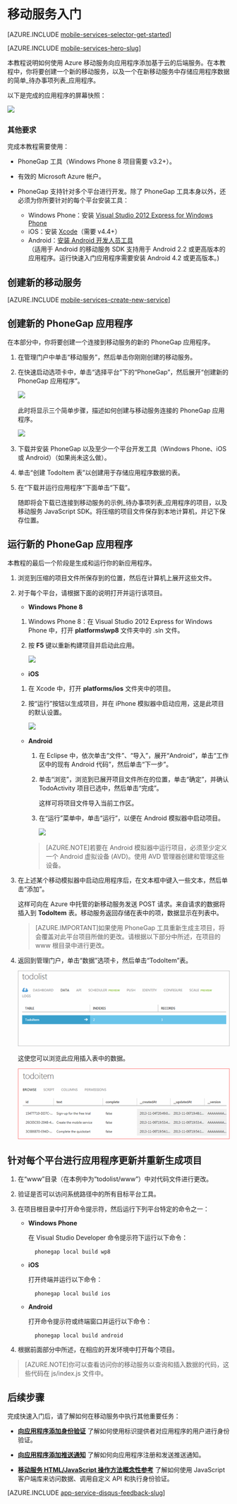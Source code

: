 <properties
	pageTitle="适用于 PhoneGap/cordova 应用的 Azure 移动服务入门 | Windows Azure"
	description="请按照本教程中的说明操作，开始使用用于 PhoneGap 开发的 Azure 移动服务（面向 iOS、, Android 和 Windows Phone）。"
	services="mobile-services"
	documentationCenter=""
	authors="ggailey777"
	manager="dwrede"
	editor=""/>

<tags
	ms.service="mobile-services"
	ms.date="11/06/2015"
	wacn.date="12/31/2015"/>

#  移动服务入门

[AZURE.INCLUDE [mobile-services-selector-get-started](../includes/mobile-services-selector-get-started.md)]
&nbsp;

[AZURE.INCLUDE [mobile-services-hero-slug](../includes/mobile-services-hero-slug.md)]

本教程说明如何使用 Azure 移动服务向应用程序添加基于云的后端服务。在本教程中，你将要创建一个新的移动服务，以及一个在新移动服务中存储应用程序数据的简单_待办事项列表_应用程序。

以下是完成的应用程序的屏幕快照：

![][3]

###  其他要求

完成本教程需要使用：

+ PhoneGap 工具（Windows Phone 8 项目需要 v3.2+）。

+ 有效的 Microsoft Azure 帐户。

+ PhoneGap 支持针对多个平台进行开发。除了 PhoneGap 工具本身以外，还必须为你所要针对的每个平台安装工具：

	- Windows Phone：安装 [Visual Studio 2012 Express for Windows Phone](https://go.microsoft.com/fwLink/p/?LinkID=268374)
	- iOS：安装 [Xcode]（需要 v4.4+）
	- Android：[安装 Android 开发人员工具][Android SDK]
	<br/>（适用于 Android 的移动服务 SDK 支持用于 Android 2.2 或更高版本的应用程序。运行快速入门应用程序需要安装 Android 4.2 或更高版本。)

##  创建新的移动服务

[AZURE.INCLUDE [mobile-services-create-new-service](../includes/mobile-services-create-new-service.md)]

##  创建新的 PhoneGap 应用程序

在本部分中，你将要创建一个连接到移动服务的新的 PhoneGap 应用程序。

1.  在管理门户中单击“移动服务”，然后单击你刚刚创建的移动服务。

2. 在快速启动选项卡中，单击“选择平台”下的“PhoneGap”，然后展开“创建新的 PhoneGap 应用程序”。

   	![][0]

   	此时将显示三个简单步骤，描述如何创建与移动服务连接的 PhoneGap 应用程序。

  	![][1]

3. 下载并安装 PhoneGap 以及至少一个平台开发工具（Windows Phone、iOS 或 Android）（如果尚未这么做）。

4. 单击“创建 TodoItem 表”以创建用于存储应用程序数据的表。

5. 在“下载并运行应用程序”下面单击“下载”。

	随即将会下载已连接到移动服务的示例_待办事项列表_应用程序的项目，以及移动服务 JavaScript SDK。将压缩的项目文件保存到本地计算机，并记下保存位置。

##  运行新的 PhoneGap 应用程序

本教程的最后一个阶段是生成和运行你的新应用程序。

1.	浏览到压缩的项目文件所保存到的位置，然后在计算机上展开这些文件。 

2.	对于每个平台，请根据下面的说明打开并运行该项目。

	+ **Windows Phone 8**

	1. Windows Phone 8：在 Visual Studio 2012 Express for Windows Phone 中，打开 **platforms\wp8** 文件夹中的 .sln 文件。
	
	2. 按 **F5** 键以重新构建项目并启动此应用。
	
	  	![][2]

	+ **iOS**

	1. 在 Xcode 中，打开 **platforms/ios** 文件夹中的项目。
	
	2. 按“运行”按钮以生成项目，并在 iPhone 模拟器中启动应用，这是此项目的默认设置。
	
	  	![][3]

	+ **Android**

		1. 在 Eclipse 中，依次单击“文件”、“导入”，展开“Android”，单击“工作区中的现有 Android 代码”，然后单击“下一步”。 
		
		2. 单击“浏览”，浏览到已展开项目文件所在的位置，单击“确定”，并确认 TodoActivity 项目已选中，然后单击“完成”。<p>这样可将项目文件导入当前工作区。</p>
		
		3. 在“运行”菜单中，单击“运行”，以便在 Android 模拟器中启动项目。
		
			![][4]
	
		>[AZURE.NOTE]若要在 Android 模拟器中运行项目，必须至少定义一个 Android 虚拟设备 (AVD)。使用 AVD 管理器创建和管理这些设备。
			
	
3. 在上述某个移动模拟器中启动应用程序后，在文本框中键入一些文本，然后单击“添加”。

	这样可向在 Azure 中托管的新移动服务发送 POST 请求。来自请求的数据将插入到 **TodoItem** 表。移动服务返回存储在表中的项，数据显示在列表中。

	> [AZURE.IMPORTANT]如果使用 PhoneGap 工具重新生成主项目，将会覆盖对此平台项目所做的更改。请根据以下部分中所述，在项目的 www 根目录中进行更改。

4. 返回到管理门户，单击“数据”选项卡，然后单击“TodoItem”表。

	![](./media/mobile-services-javascript-backend-phonegap-get-started/mobile-data-tab.png)

	这使您可以浏览此应用插入表中的数据。

	![](./media/mobile-services-javascript-backend-phonegap-get-started/mobile-data-browse.png)
	

##  针对每个平台进行应用程序更新并重新生成项目

1. 在“www”目录（在本例中为“todolist/www”）中对代码文件进行更改。

2. 验证是否可以访问系统路径中的所有目标平台工具。

2. 在项目根目录中打开命令提示符，然后运行下列平台特定的命令之一：

	+ **Windows Phone**

		在 Visual Studio Developer 命令提示符下运行以下命令：

    		phonegap local build wp8

	+ **iOS**
 
		打开终端并运行以下命令：

    		phonegap local build ios

	+ **Android**

		打开命令提示符或终端窗口并运行以下命令：

		    phonegap local build android

4. 根据前面部分中所述，在相应的开发环境中打开每个项目。

>[AZURE.NOTE]你可以查看访问你的移动服务以查询和插入数据的代码，这些代码在 js/index.js 文件中。

##  后续步骤
完成快速入门后，请了解如何在移动服务中执行其他重要任务：

* **[向应用程序添加身份验证]**
了解如何使用标识提供者对应用程序的用户进行身份验证。  

* **[向应用程序添加推送通知](https://msdn.microsoft.com/magazine/dn879353.aspx)**
了解如何向应用程序注册和发送推送通知。

* **[移动服务 HTML/JavaScript 操作方法概念性参考](/documentation/articles/mobile-services-html-how-to-use-client-library)**
了解如何使用 JavaScript 客户端库来访问数据、调用自定义 API 和执行身份验证。

[AZURE.INCLUDE [app-service-disqus-feedback-slug](../includes/app-service-disqus-feedback-slug.md)]

<!-- Images. -->
[0]: ./media/mobile-services-javascript-backend-phonegap-get-started/portal-screenshot1.png
[1]: ./media/mobile-services-javascript-backend-phonegap-get-started/portal-screenshot2.png
[2]: ./media/mobile-services-javascript-backend-phonegap-get-started/mobile-portal-quickstart-wp8.png
[3]: ./media/mobile-services-javascript-backend-phonegap-get-started/mobile-portal-quickstart-ios.png
[4]: ./media/mobile-services-javascript-backend-phonegap-get-started/mobile-portal-quickstart-android.png

<!-- URLs. -->
[向应用程序添加身份验证]: /documentation/articles/mobile-services-html-get-started-users
[Android SDK]: https://go.microsoft.com/fwLink/p/?LinkID=280125
[Management Portal]: https://manage.windowsazure.cn/
[Xcode]: https://go.microsoft.com/fwLink/p/?LinkID=266532
[Visual Studio 2012 Express for Windows Phone]: https://go.microsoft.com/fwLink/p/?LinkID=268374

<!---HONumber=Mooncake_1221_2015-->